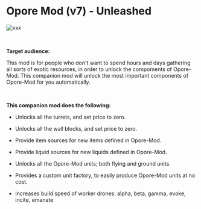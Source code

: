 # Opore Mod (v7) - Unleashed

![xxx](https://github.com/XenoForce/Opore-Unleashed/blob/master/logo.png)

<br>

**Target audience:**

This mod is for people who don't want to spend hours and days gathering all sorts of exotic resources, in order to unlock the compoments of Opore-Mod. This companion mod will unlock the most important components of Opore-Mod for you automatically.

<br>

**This companion mod does the following:**

  * Unlocks all the turrets, and set price to zero.

  * Unlocks all the wall blocks, and set price to zero.

  * Provide item sources for new items defined in Opore-Mod.

  * Provide liquid sources for new liquids defined in Opore-Mod.

  * Unlocks all the Opore-Mod units; both flying and ground units.

  * Provides a custom unit factory, to easily produce Opore-Mod units at no cost.

  * Increases build speed of worker drones: alpha, beta, gamma, evoke, incite, emanate

<br>
